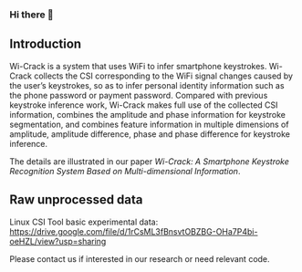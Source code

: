 ### Hi there 👋

## Introduction
Wi-Crack is a system that uses WiFi to infer smartphone keystrokes. Wi-Crack collects the CSI corresponding to the WiFi signal changes caused by the user’s keystrokes, so as to infer personal identity information such as the phone password or payment password. Compared with previous keystroke inference work, Wi-Crack makes full use of the collected CSI information, combines the amplitude and phase information for keystroke segmentation, and combines feature information in multiple dimensions of amplitude, amplitude difference, phase and phase difference for keystroke inference.

The details are illustrated in our paper *Wi-Crack: A Smartphone Keystroke Recognition System Based on Multi-dimensional Information*.

## Raw unprocessed data
Linux CSI Tool basic experimental data: 
https://drive.google.com/file/d/1rCsML3fBnsvtOBZBG-OHa7P4bi-oeHZL/view?usp=sharing

Please contact us if interested in our research or need relevant code.
